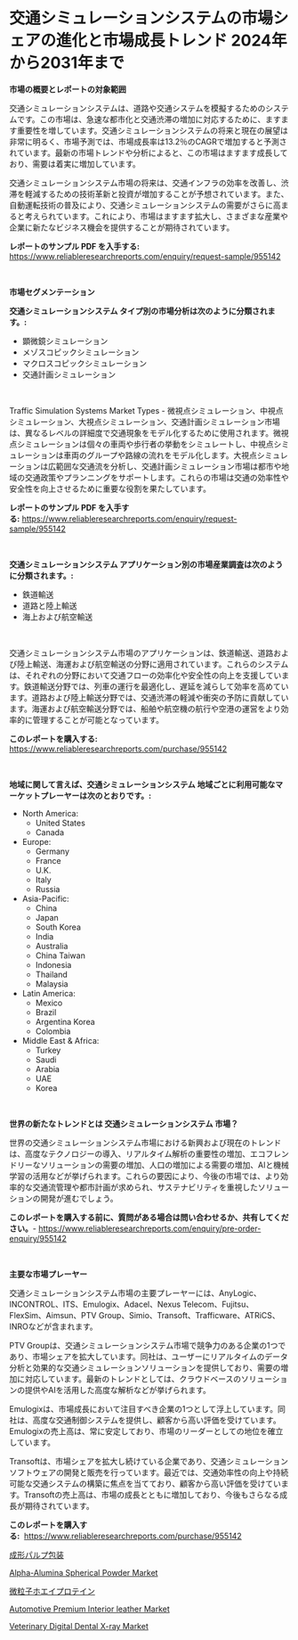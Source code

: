 <p><h1>交通シミュレーションシステムの市場シェアの進化と市場成長トレンド 2024年から2031年まで</h1></p><p><strong>市場の概要とレポートの対象範囲</strong></p>
<p><p>交通シミュレーションシステムは、道路や交通システムを模擬するためのシステムです。この市場は、急速な都市化と交通渋滞の増加に対応するために、ますます重要性を増しています。交通シミュレーションシステムの将来と現在の展望は非常に明るく、市場予測では、市場成長率は13.2％のCAGRで増加すると予測されています。最新の市場トレンドや分析によると、この市場はますます成長しており、需要は着実に増加しています。</p><p>交通シミュレーションシステム市場の将来は、交通インフラの効率を改善し、渋滞を軽減するための技術革新と投資が増加することが予想されています。また、自動運転技術の普及により、交通シミュレーションシステムの需要がさらに高まると考えられています。これにより、市場はますます拡大し、さまざまな産業や企業に新たなビジネス機会を提供することが期待されています。</p></p>
<p><strong>レポートのサンプル PDF を入手する:</strong> <a href="https://www.reliableresearchreports.com/enquiry/request-sample/955142">https://www.reliableresearchreports.com/enquiry/request-sample/955142</a></p>
<p>&nbsp;</p>
<p><strong>市場セグメンテーション</strong></p>
<p><strong>交通シミュレーションシステム タイプ別の市場分析は次のように分類されます。:</strong></p>
<p><ul><li>顕微鏡シミュレーション</li><li>メゾスコピックシミュレーション</li><li>マクロスコピックシミュレーション</li><li>交通計画シミュレーション</li></ul></p>
<p>&nbsp;</p>
<p><p>Traffic Simulation Systems Market Types - 微視点シミュレーション、中視点シミュレーション、大視点シミュレーション、交通計画シミュレーション市場は、異なるレベルの詳細度で交通現象をモデル化するために使用されます。微視点シミュレーションは個々の車両や歩行者の挙動をシミュレートし、中視点シミュレーションは車両のグループや路線の流れをモデル化します。大視点シミュレーションは広範囲な交通流を分析し、交通計画シミュレーション市場は都市や地域の交通政策やプランニングをサポートします。これらの市場は交通の効率性や安全性を向上させるために重要な役割を果たしています。</p></p>
<p><strong>レポートのサンプル PDF を入手する:</strong>&nbsp;<a href="https://www.reliableresearchreports.com/enquiry/request-sample/955142">https://www.reliableresearchreports.com/enquiry/request-sample/955142</a></p>
<p>&nbsp;</p>
<p><strong> 交通シミュレーションシステム アプリケーション別の市場産業調査は次のように分類されます。:</strong></p>
<p><ul><li>鉄道輸送</li><li>道路と陸上輸送</li><li>海上および航空輸送</li></ul></p>
<p>&nbsp;</p>
<p><p>交通シミュレーションシステム市場のアプリケーションは、鉄道輸送、道路および陸上輸送、海運および航空輸送の分野に適用されています。これらのシステムは、それぞれの分野において交通フローの効率化や安全性の向上を支援しています。鉄道輸送分野では、列車の運行を最適化し、遅延を減らして効率を高めています。道路および陸上輸送分野では、交通渋滞の軽減や衝突の予防に貢献しています。海運および航空輸送分野では、船舶や航空機の航行や空港の運営をより効率的に管理することが可能となっています。</p></p>
<p><strong>このレポートを購入する:</strong>&nbsp; <a href="https://www.reliableresearchreports.com/purchase/955142">https://www.reliableresearchreports.com/purchase/955142</a></p>
<p>&nbsp;</p>
<p><strong>地域に関して言えば、交通シミュレーションシステム 地域ごとに利用可能なマーケットプレーヤーは次のとおりです。:</strong></p>
<p><ul>
    <li>
        North America:
        <ul>
            <li>United States</li>
            <li>Canada</li>
        </ul>
    </li>
    <li>
        Europe:
        <ul>
            <li>Germany</li>
            <li>France</li>
            <li>U.K.</li>
            <li>Italy</li>
            <li>Russia</li>
        </ul>
    </li>
    <li>
        Asia-Pacific:
        <ul>
            <li>China</li>
            <li>Japan</li>
            <li>South Korea</li>
            <li>India</li>
            <li>Australia</li>
            <li>China Taiwan</li>
            <li>Indonesia</li>
            <li>Thailand</li>
            <li>Malaysia</li>
        </ul>
    </li>
    <li>
        Latin America:
        <ul>
            <li>Mexico</li>
            <li>Brazil</li>
            <li>Argentina Korea</li>
            <li>Colombia</li>
        </ul>
    </li>
    <li>
        Middle East & Africa:
        <ul>
            <li>Turkey</li>
            <li>Saudi</li>
            <li>Arabia</li>
            <li>UAE</li>
            <li>Korea</li>
        </ul>
    </li>
    </ul></p>
<p>&nbsp;</p>
<p><strong>世界の新たなトレンドとは 交通シミュレーションシステム 市場？</strong></p>
<p><p>世界の交通シミュレーションシステム市場における新興および現在のトレンドは、高度なテクノロジーの導入、リアルタイム解析の重要性の増加、エコフレンドリーなソリューションの需要の増加、人口の増加による需要の増加、AIと機械学習の活用などが挙げられます。これらの要因により、今後の市場では、より効率的な交通流管理や都市計画が求められ、サステナビリティを重視したソリューションの開発が進むでしょう。</p></p>
<p><strong>このレポートを購入する前に、質問がある場合は問い合わせるか、共有してください。</strong>- <a href="https://www.reliableresearchreports.com/enquiry/pre-order-enquiry/955142">https://www.reliableresearchreports.com/enquiry/pre-order-enquiry/955142</a></p>
<p>&nbsp;</p>
<p><strong>主要な市場プレーヤー</strong></p>
<p><p>交通シミュレーションシステム市場の主要プレーヤーには、AnyLogic、INCONTROL、ITS、Emulogix、Adacel、Nexus Telecom、Fujitsu、FlexSim、Aimsun、PTV Group、Simio、Transoft、Trafficware、ATRiCS、INROなどが含まれます。</p><p>PTV Groupは、交通シミュレーションシステム市場で競争力のある企業の1つであり、市場シェアを拡大しています。同社は、ユーザーにリアルタイムのデータ分析と効果的な交通シミュレーションソリューションを提供しており、需要の増加に対応しています。最新のトレンドとしては、クラウドベースのソリューションの提供やAIを活用した高度な解析などが挙げられます。</p><p>Emulogixは、市場成長において注目すべき企業の1つとして浮上しています。同社は、高度な交通制御システムを提供し、顧客から高い評価を受けています。Emulogixの売上高は、常に安定しており、市場のリーダーとしての地位を確立しています。</p><p>Transoftは、市場シェアを拡大し続けている企業であり、交通シミュレーションソフトウェアの開発と販売を行っています。最近では、交通効率性の向上や持続可能な交通システムの構築に焦点を当てており、顧客から高い評価を受けています。Transoftの売上高は、市場の成長とともに増加しており、今後もさらなる成長が期待されています。</p></p>
<p><strong>このレポートを購入する:</strong>&nbsp;&nbsp;<a href="https://www.reliableresearchreports.com/purchase/955142">https://www.reliableresearchreports.com/purchase/955142</a></p>
<p><p><a href="https://github.com/cnnriuez22368/Market-Research-Report-List-1/blob/main/8330209185482.md">成形パルプ包装</a></p><p><a href="https://github.com/RickHolmes3/Market-Research-Report-List-3/blob/main/alpha-alumina-spherical-powder-market.md">Alpha-Alumina Spherical Powder Market</a></p><p><a href="https://medium.com/@francoweber2023/%E3%83%9E%E3%82%A4%E3%82%AF%E3%83%AD%E7%B2%92%E5%AD%90%E5%8C%96%E3%81%95%E3%82%8C%E3%81%9F%E3%83%9B%E3%82%A8%E3%82%A4%E3%83%97%E3%83%AD%E3%83%86%E3%82%A4%E3%83%B3%E5%B8%82%E5%A0%B4-%E5%B8%82%E5%A0%B4%E3%82%B7%E3%82%A7%E3%82%A2-%E5%B8%82%E5%A0%B4%E5%8B%95%E5%90%91-%E3%81%8A%E3%82%88%E3%81%B3%E5%B0%86%E6%9D%A5%E3%81%AE%E6%88%90%E9%95%B7%E3%81%AE%E6%8E%A2%E7%B4%A2-ccbfba11f824">微粒子ホエイプロテイン</a></p><p><a href="https://github.com/Krish2023na/Market-Research-Report-List-3/blob/main/automotive-premium-interior-leather-market.md">Automotive Premium Interior leather Market</a></p><p><a href="https://pretty-mail-caf.notion.site/Veterinary-Digital-Dental-X-ray-Market-Size-Evaluating-its-Market-Trends-Growth-and-Projections-2-255bff60fed24c3c93cf3a760141d5cd">Veterinary Digital Dental X-ray Market</a></p></p>